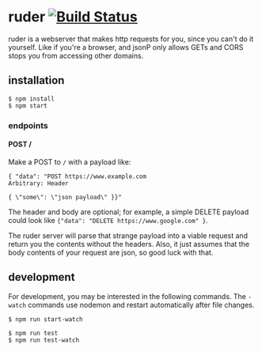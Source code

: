 # ruder [![Build Status](https://travis-ci.org/honeydew-sc/ruder.svg?branch=master)](https://travis-ci.org/honeydew-sc/ruder)

ruder is a webserver that makes http requests for you, since you can't
do it yourself. Like if you're a browser, and jsonP only allows GETs
and CORS stops you from accessing other domains.

## installation

    $ npm install
    $ npm start

### endpoints

#### POST /

Make a POST to `/` with a payload like:

```
{ "data": "POST https://www.example.com
Arbitrary: Header

{ \"some\": \"json payload\" }}"
```

The header and body are optional; for example, a simple DELETE payload
could look like `{"data": "DELETE https://www.google.com" }`.

The ruder server will parse that strange payload into a viable request
and return you the contents without the headers. Also, it just assumes
that the body contents of your request are json, so good luck with
that.

## development

For development, you may be interested in the following commands. The
`-watch` commands use nodemon and restart automatically after file
changes.

    $ npm run start-watch

    $ npm run test
    $ npm run test-watch
